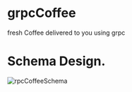 # grpcCoffee
fresh Coffee delivered to you using grpc

# Schema Design.
![rpcCoffeeSchema](https://github.com/2k4sm/grpcCoffee/assets/101013814/87e685fd-251a-4fdd-91dc-5ca6b84e2796)
